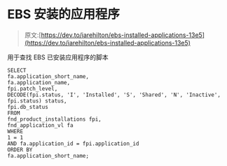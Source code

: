 # EBS 安装的应用程序

> 原文:[https://dev.to/iarehilton/ebs-installed-applications-13e5](https://dev.to/iarehilton/ebs-installed-applications-13e5)

用于查找 EBS 已安装应用程序的脚本

```
SELECT
fa.application_short_name,
fa.application_name,
fpi.patch_level,
DECODE(fpi.status, 'I', 'Installed', 'S', 'Shared', 'N', 'Inactive', fpi.status) status,
fpi.db_status
FROM
fnd_product_installations fpi,
fnd_application_vl fa
WHERE
1 = 1
AND fa.application_id = fpi.application_id
ORDER BY
fa.application_short_name; 
```